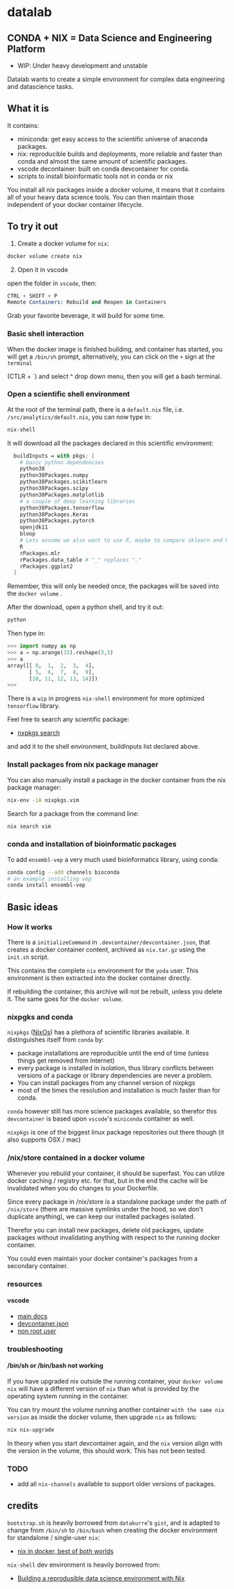 # datalab

## CONDA + NIX = Data Science and Engineering Platform

- WIP: Under heavy development and unstable

Datalab wants to create a simple environment for complex data engineering
and datascience tasks.

## What it is

It contains:

- miniconda: get easy access to the scientific universe of anaconda packages.
- nix: reproducible builds and deployments, more reliable and faster than conda and almost
  the same amount of scientific packages.
- vscode decontainer: built on conda devcontainer for conda.
- scripts to install bioinformatic tools not in conda or nix

You install all nix packages inside a docker volume, it means that it contains
all of your heavy data science tools. You can then maintain those independent of your
docker container lifecycle.

## To try it out

1. Create a docker volume for `nix`:

```bash
docker volume create nix
```

2. Open it in vscode

open the folder in `vscode`, then:

```s
CTRL + SHIFT + P
Remote Containers: Rebuild and Reopen in Containers
```

Grab your favorite beverage, it will build for some time.

### Basic shell interaction

When the docker image is finished building, and container has started,
you will get a `/bin/sh` prompt,
alternatively, you can click on the `+` sign at the `terminal`

(CTLR + \`) and select ^ drop down menu, then you will get a bash terminal.

### Open a scientific shell environment

At the root of the terminal path, there is a `default.nix` file, i.e.
`/src/analytics/default.nix`, you can now type in:

```bash
nix-shell
```

It will download all the packages declared in this scientific environment:

```nix
  buildInputs = with pkgs; [
    # basic python dependencies
    python38
    python38Packages.numpy
    python38Packages.scikitlearn
    python38Packages.scipy
    python38Packages.matplotlib
    # a couple of deep learning libraries
    python38Packages.tensorflow
    python38Packages.Keras
    python38Packages.pytorch
    openjdk11
    bloop
    # Lets assume we also want to use R, maybe to compare sklearn and R models
    R
    rPackages.mlr
    rPackages.data_table # "_" replaces "."
    rPackages.ggplot2
  ]
```

Remember, this will only be needed once, the packages will be saved into the `docker volume` .

After the download, open a python shell, and try it out:

```bash
python
```

Then type in:

```python
>>> import numpy as np
>>> a = np.arange(15).reshape(3,5)
>>> a
array([[ 0,  1,  2,  3,  4],
       [ 5,  6,  7,  8,  9],
       [10, 11, 12, 13, 14]])
>>>
```

There is a `wip` in progress `nix-shell` environment for more optimized
`tensorflow` library.

Feel free to search any scientific package:

- [nxpkgs search](https://search.nixos.org/packages)

and add it to the shell environment, buildInputs list declared above.

### Install packages from nix package manager

You can also manually install a package in the docker container from the nix package manager:

```bash
nix-env -iA nixpkgs.vim
```

Search for a package from the command line:

```bash
nix search vim
```

### conda and installation of bioinformatic packages

To add `ensembl-vep` a very much used bioinformatics library, using
conda:

```bash
conda config --add channels bioconda
# an example installing vep
conda install ensembl-vep
```

## Basic ideas

### How it works

There is a `initializeCommand` in `.devcontainer/devcontainer.json`, that creates a
docker container content, archived as `nix.tar.gz` using the `init.sh` script.

This contains the complete `nix` environment for the `yoda` user. This environment is
then extracted into the docker container directly.

If rebuilding the container, this archive will not be rebuilt, unless you delete it.
The same goes for the `docker volume`.

### nixpgks and conda

`nixpkgs` ([NixOs](https://nixos.org/)) has a plethora of scientific libraries
available. It distinguishes itself from `conda` by:

- package installations are reproducible until the end of time (unless things get removed from Internet)
- every package is installed in isolation, thus library conflicts between
  versions of a package or library dependencies are never a problem.
- You can install packages from any channel version of nixpkgs
- most of the times the resolution and installation is much faster than for conda.

`conda` however still has more science packages available, so therefor this `devcontainer`
is based upon `vscode`'s `miniconda` container as well.

`nixpkgs` is one of the biggest linux package repositories out there though (it also
supports OSX / mac)

### /nix/store contained in a docker volume

Whenever you rebuild your container, it should be superfast. You can utilize
docker caching / registry etc. for that, but in the end the cache will be invalidated
when you do changes to your Dockerfile.

Since every package in /nix/store is a standalone package
under the path of `/nix/store` (there are massive symlinks under the hood,
so we don't duplicate anything), we can keep our installed packages
isolated.

Therefor you can install new packages, delete old packages, update
packages without invalidating anything with respect to the running
docker container.

You could even maintain your docker container's packages from a secondary
container.

### resources

#### vscode

- [main docs](https://code.visualstudio.com/docs/remote/containers)
- [devcontainer.json](https://code.visualstudio.com/docs/remote/devcontainerjson-reference#_variables-in-devcontainerjson)
- [non root user](https://code.visualstudio.com/remote/advancedcontainers/add-nonroot-user)

### troubleshooting

#### /bin/sh or /bin/bash not working

If you have upgraded nix outside the running container, your `docker volume nix`
will have a different version of `nix` than what is provided by the operating system
running in the container.

You can try mount the volume running another container `with the same nix version` as
inside the docker volume, then upgrade `nix` as follows:

```bash
nix nix-upgrade
```

In theory when you start devcontainer again, and the `nix` version align with the version
in the volume, this should work. This has not been tested.

### TODO

- add all `nix-channels` available to support older versions of
  packages.

## credits

`bootstrap.sh` is heavily borrowed from `datakurre`'s `gist`, and is
adapted to change from `/bin/sh` to `/bin/bash` when creating the
docker environment for standalone / single-user `nix`:

- [nix in docker, best of both worlds](https://datakurre.pandala.org/2015/11/nix-in-docker-best-of-both-worlds.html/)

`nix-shell` dev environment is heavily borrowed from:

- [Building a reprodusible data science environment with Nix](https://josephsdavid.github.io/nix.html)
